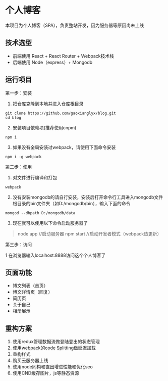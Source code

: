 ﻿# 个人博客
本项目为个人博客（SPA），负责整站开发，因为服务器等原因尚未上线  
## 技术选型
- 前端使用 React + React Router + Webpack技术栈  
- 后端使用 Node（express）+ Mongodb

## 运行项目
第一步：安装

1. 把仓库克隆到本地并进入仓库根目录


```
git clone https://github.com/gaoxianglyx/blog.git
cd blog
```

2. 安装项目依赖项(推荐使用cnpm)


```
npm i
```

3. 如果没有全局安装过webpack，请使用下面命令安装


```
npm i -g webpack
```

第二步：使用

1. 对文件进行编译和打包


```
webpack
```

2. 没有安装mongodb的请自行安装，安装后打开命令行工具进入mongodb文件根目录的bin文件夹（如D:/mongodb/bin），输入下面的命令


```
mongod --dbpath D:/mongodb/data
```

3. 现在就可以使用以下命令启动服务器了
> node app //启动服务器
> npm start //启动开发者模式（webpack热更新）

第三步：访问

1 在浏览器输入localhost:8888访问这个个人博客了

## 页面功能
- 博文列表（首页）
- 博文详情页（回复）
- 简历页
- 关于自己
- 相册展示

## 重构方案
1. 使用redux管理数据流做登陆登出的状态管理
2. 使用webpack的code Splitting做延迟加载
3. 重构样式
4. 购买云服务器上线
5. 使用node同构和直出增进性能和优化seo
6. 使用CND缓存图片，js等静态资源